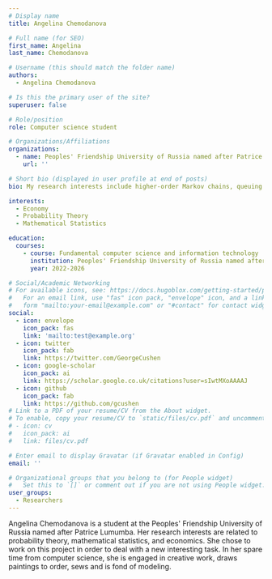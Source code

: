 ```yaml
---
# Display name
title: Angelina Chemodanova

# Full name (for SEO)
first_name: Angelina
last_name: Chemodanova

# Username (this should match the folder name)
authors:
  - Angelina Chemodanova

# Is this the primary user of the site?
superuser: false

# Role/position
role: Computer science student

# Organizations/Affiliations
organizations:
  - name: Peoples' Friendship University of Russia named after Patrice Lumumba
    url: ''

# Short bio (displayed in user profile at end of posts)
bio: My research interests include higher-order Markov chains, queuing systems, and infocommunications.

interests:
  - Economy
  - Probability Theory
  - Mathematical Statistics

education:
  courses:
    - course: Fundamental computer science and information technology
      institution: Peoples' Friendship University of Russia named after Patrice Lumumba
      year: 2022-2026

# Social/Academic Networking
# For available icons, see: https://docs.hugoblox.com/getting-started/page-builder/#icons
#   For an email link, use "fas" icon pack, "envelope" icon, and a link in the
#   form "mailto:your-email@example.com" or "#contact" for contact widget.
social:
  - icon: envelope
    icon_pack: fas
    link: 'mailto:test@example.org'
  - icon: twitter
    icon_pack: fab
    link: https://twitter.com/GeorgeCushen
  - icon: google-scholar
    icon_pack: ai
    link: https://scholar.google.co.uk/citations?user=sIwtMXoAAAAJ
  - icon: github
    icon_pack: fab
    link: https://github.com/gcushen
# Link to a PDF of your resume/CV from the About widget.
# To enable, copy your resume/CV to `static/files/cv.pdf` and uncomment the lines below.
# - icon: cv
#   icon_pack: ai
#   link: files/cv.pdf

# Enter email to display Gravatar (if Gravatar enabled in Config)
email: ''

# Organizational groups that you belong to (for People widget)
#   Set this to `[]` or comment out if you are not using People widget.
user_groups:
  - Researchers
---
```


Angelina Chemodanova is a student at the Peoples' Friendship University of Russia named after Patrice Lumumba. Her research interests are related to probability theory, mathematical statistics, and economics. She chose to work on this project in order to deal with a new interesting task. In her spare time from computer science, she is engaged in creative work, draws paintings to order, sews and is fond of modeling.
